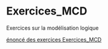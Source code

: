 <h1>Exercices_MCD</h1>

Exercices sur la modélisation logique

[énoncé des exercices Exercices_MCD](Enonce_Modelisation/Exos_Modelisation.pdf)
